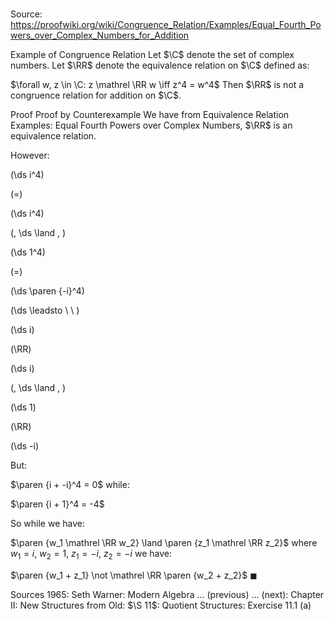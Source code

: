 # 

Source: https://proofwiki.org/wiki/Congruence_Relation/Examples/Equal_Fourth_Powers_over_Complex_Numbers_for_Addition

Example of Congruence Relation
Let $\C$ denote the set of complex numbers.
Let $\RR$ denote the equivalence relation on $\C$ defined as:

$\forall w, z \in \C: z \mathrel \RR w \iff z^4 = w^4$
Then $\RR$ is not a congruence relation for addition on $\C$.


Proof
Proof by Counterexample
We have from Equivalence Relation Examples: Equal Fourth Powers over Complex Numbers, $\RR$ is an equivalence relation.

However:














\(\ds i^4\)

\(=\)







\(\ds i^4\)


















\(\, \ds \land \, \)

\(\ds 1^4\)

\(=\)







\(\ds \paren {-i}^4\)














\(\ds \leadsto \ \ \)





\(\ds i\)

\(\RR\)







\(\ds i\)


















\(\, \ds \land \, \)

\(\ds 1\)

\(\RR\)







\(\ds -i\)










But:

$\paren {i + -i}^4 = 0$
while:

$\paren {i + 1}^4 = -4$

So while we have:

$\paren {w_1 \mathrel \RR w_2} \land \paren {z_1 \mathrel \RR z_2}$
where $w_1 = i$, $w_2 = 1$, $z_1 = -i$, $z_2 = -i$
we have:

$\paren {w_1 + z_1} \not \mathrel \RR \paren {w_2 + z_2}$
$\blacksquare$


Sources
1965: Seth Warner: Modern Algebra ... (previous) ... (next): Chapter $\text {II}$: New Structures from Old: $\S 11$: Quotient Structures: Exercise $11.1 \ \text{(a)}$




